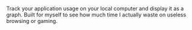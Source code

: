 Track your application usage on your local computer and display it as a graph.
Built for myself to see how much time I actually waste on useless browsing or gaming.
